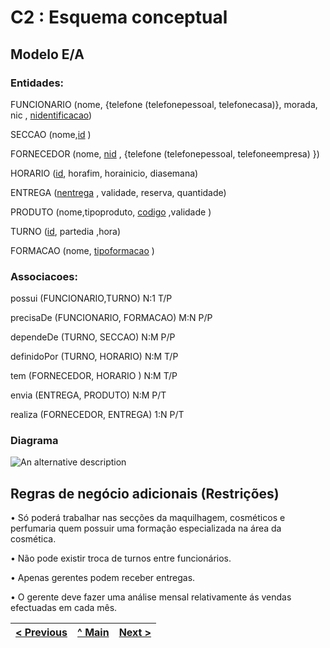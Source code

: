 # C2 : Esquema conceptual

## Modelo E/A

### Entidades: 

FUNCIONARIO (nome, {telefone (telefonepessoal, telefonecasa)}, morada, nic , <ins>nidentificacao</ins>)

SECCAO (nome,<ins>id</ins> ) 

FORNECEDOR (nome, <ins>nid</ins> , {telefone (telefonepessoal, telefoneempresa) })

HORARIO (<ins>id</ins>, horafim, horainicio, diasemana)

ENTREGA (<ins>nentrega</ins> , validade, reserva, quantidade)

PRODUTO (nome,tipoproduto, <ins>codigo</ins> ,validade )

TURNO (<ins>id</ins>, partedia ,hora)

FORMACAO (nome, <ins>tipoformacao</ins> )


### Associacoes:

possui (FUNCIONARIO,TURNO) N:1 T/P

precisaDe (FUNCIONARIO, FORMACAO) M:N P/P

dependeDe (TURNO, SECCAO) N:M P/P

definidoPor (TURNO, HORARIO) N:M T/P

tem (FORNECEDOR, HORARIO ) N:M T/P

envia (ENTREGA, PRODUTO) N:M P/T

realiza (FORNECEDOR, ENTREGA) 1:N P/T

### Diagrama 

![An alternative description](imagens/diagrama1.png)

## Regras de negócio adicionais (Restrições)

• Só poderá trabalhar nas secções da maquilhagem, cosméticos e perfumaria quem possuir uma formação especializada na área da cosmética. 

• Não pode existir troca de turnos entre funcionários. 

• Apenas gerentes podem receber entregas. 

• O gerente deve fazer uma análise mensal relativamente ás vendas efectuadas em cada mês. 

[< Previous](rebd01.md) | [^ Main](https://github.com/tcm21-SIBD01/reportSIBD01) | [Next >](rebd03.md)
:--- | :---: | ---: 
